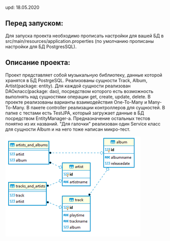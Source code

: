 upd: 18.05.2020
## Перед запуском:
Для запуска проекта необходимо прописать настройки для вашей БД в src/main/resources/application.properties (по умолчанию прописаны настройки для БД PostgresSQL). 
## Описание проекта:
Проект представляет собой музыкальную библиотеку, данные которой хранятся в БД PostrgeSQL. Реализованы сущности Track, Album, 
Artist(package: entity). Для каждой сущности реализован DAOкласс(package: dao), посредством которого есть 
возможность выполнять над сущностями операции get, create, update, delete. В проекте реализованы варианты взаимодействия
One-To-Many и Many-To-Many.
В пакете controller реализации контроллеров для сущностей. В папке c тестами есть TestJPA, который загружает данные в БД
 посредством EntityManager-a. Предназначение остальных тестов понятно из их названий.
"Для галочки" реализован один Service класс для сущности Album и на него тоже написан микро-тест.   

![alt text](Schema1.PNG "Schema")

